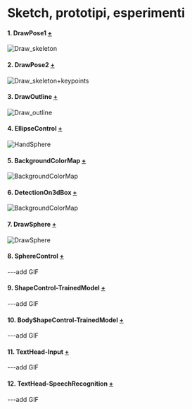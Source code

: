 # Sketch, prototipi, esperimenti

#### 1. DrawPose1 [+](https://editor.p5js.org/andrea-castellucci/full/W2dndJXrr)

![Draw_skeleton](https://user-images.githubusercontent.com/75098849/118893748-3f1f7a00-b903-11eb-81f5-419e68981d8f.jpg)

#### 2. DrawPose2 [+](https://editor.p5js.org/andrea-castellucci/full/NT1ZdmuC_)

![Draw_skeleton+keypoints](https://user-images.githubusercontent.com/75098849/118893868-742bcc80-b903-11eb-939b-4de8f9e70ca6.jpg)

#### 3. DrawOutline [+](https://editor.p5js.org/andrea-castellucci/full/A0C0nPFnO)

![Draw_outline](https://user-images.githubusercontent.com/75098849/118893999-ac330f80-b903-11eb-9b68-ad88f4d38497.jpg)

#### 4. EllipseControl [+](https://editor.p5js.org/andrea-castellucci/full/mwMM1mzma)

![HandSphere](https://user-images.githubusercontent.com/75098849/118894657-f5379380-b904-11eb-8a58-c4d196823c48.gif)

#### 5. BackgroundColorMap [+](https://editor.p5js.org/andrea-castellucci/full/qr2yRmY8t)

![BackgroundColorMap](https://user-images.githubusercontent.com/75098849/120830311-a58cd500-c55e-11eb-9fc0-45ada902b38e.gif)

#### 6. DetectionOn3dBox [+](https://editor.p5js.org/andrea-castellucci/full/FlBgjcVoA)

![BackgroundColorMap](https://user-images.githubusercontent.com/75098849/120834383-3a91cd00-c563-11eb-9ae6-f4f96a8b71be.gif)

#### 7. DrawSphere [+](https://editor.p5js.org/andrea-castellucci/full/rnj_GTgZR)

![DrawSphere](https://user-images.githubusercontent.com/75098849/122531544-e6392380-d01f-11eb-99eb-61da07e16f39.gif)

#### 8. SphereControl [+](https://editor.p5js.org/andrea-castellucci/full/fZ6g5uB93)

---add GIF

#### 9. ShapeControl-TrainedModel [+](https://editor.p5js.org/andrea-castellucci/full/K6JHMvilp)


---add GIF

#### 10. BodyShapeControl-TrainedModel [+](https://editor.p5js.org/andrea-castellucci/full/I0To7uDNE)

---add GIF

#### 11. TextHead-Input [+](https://editor.p5js.org/andrea-castellucci/full/5M9Bzam14)

---add GIF

#### 12. TextHead-SpeechRecognition [+](https://editor.p5js.org/andrea-castellucci/full/lDiwAXfT4)

---add GIF
